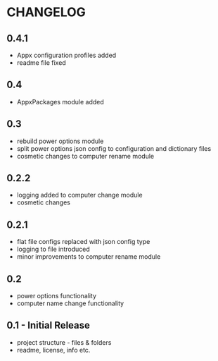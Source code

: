 # CHANGELOG

## 0.4.1
* Appx configuration profiles added
* readme file fixed


## 0.4
* AppxPackages module added


## 0.3
* rebuild power options module
* split power options json config to configuration and dictionary files
* cosmetic changes to computer rename module


## 0.2.2
* logging added to computer change module
* cosmetic changes


## 0.2.1
* flat file configs replaced with json config type
* logging to file introduced
* minor improvements to computer rename module


## 0.2
* power options functionality
* computer name change functionality


## 0.1 - Initial Release
* project structure - files & folders 
* readme, license, info etc.

